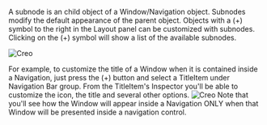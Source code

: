 A subnode is an child object of a Window/Navigation object.  Subnodes modify the default appearance of the parent object.  Objects with a (+) symbol to the right in the Layout panel can be customized with subnodes.  Clicking on the (+) symbol will show a list of the available subnodes. 

![Creo](subnodes_1.png)

For example, to customize the title of a Window when it is contained inside a Navigation, just press the (+) button and select a TitleItem under Navigation Bar group. From the TitleItem's Inspector you'll be able to customize the icon, the title and several other options.
![Creo](subnodes_2.png)
Note that you'll see how the Window will appear inside a Navigation ONLY when that Window will be presented inside a navigation control.
